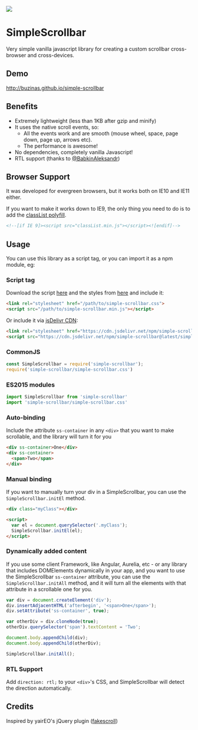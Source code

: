 [![](https://data.jsdelivr.com/v1/package/npm/simple-scrollbar/badge)](https://www.jsdelivr.com/package/npm/simple-scrollbar)

# SimpleScrollbar
Very simple vanilla javascript library for creating a custom scrollbar cross-browser and cross-devices.

## Demo
http://buzinas.github.io/simple-scrollbar

## Benefits

- Extremely lightweight (less than 1KB after gzip and minify)
- It uses the native scroll events, so:
  - All the events work and are smooth (mouse wheel, space, page down, page up, arrows etc).
  - The performance is awesome!
- No dependencies, completely vanilla Javascript!
- RTL support (thanks to [@BabkinAleksandr](https://github.com/BabkinAleksandr))

## Browser Support

It was developed for evergreen browsers, but it works both on IE10 and IE11 either.

If you want to make it works down to IE9, the only thing you need to do is to add the [classList polyfill](https://github.com/eligrey/classList.js).

```HTML
<!--[if IE 9]><script src="classList.min.js"></script><![endif]-->
```

## Usage

You can use this library as a script tag, or you can import it as a npm module, eg:

### Script tag

Download the script [here](https://github.com/buzinas/simple-scrollbar/blob/master/simple-scrollbar.min.js) and the styles from [here](https://github.com/buzinas/simple-scrollbar/blob/master/simple-scrollbar.css) and include it:

```html
<link rel="stylesheet" href="/path/to/simple-scrollbar.css">
<script src="/path/to/simple-scrollbar.min.js"></script>
```

Or include it via [jsDelivr CDN](https://www.jsdelivr.com/package/npm/simple-scrollbar):

```html
<link rel="stylesheet" href="https://cdn.jsdelivr.net/npm/simple-scrollbar@latest/simple-scrollbar.css">
<script src="https://cdn.jsdelivr.net/npm/simple-scrollbar@latest/simple-scrollbar.min.js"></script>
```

### CommonJS

```js
const SimpleScrollbar = require('simple-scrollbar');
require('simple-scrollbar/simple-scrollbar.css')
```

### ES2015 modules

```js
import SimpleScrollbar from 'simple-scrollbar'
import 'simple-scrollbar/simple-scrollbar.css'
```

### Auto-binding
Include the attribute `ss-container` in any `<div>` that you want to make scrollable, and the library will turn it for you

```HTML
<div ss-container>One</div>
<div ss-container>
  <span>Two</span>
</div>
```

### Manual binding
If you want to manually turn your div in a SimpleScrollbar, you can use the `SimpleScrollbar.initEl` method.

```HTML
<div class="myClass"></div>

<script>
  var el = document.querySelector('.myClass');
  SimpleScrollbar.initEl(el);
</script>
```

### Dynamically added content
If you use some client Framework, like Angular, Aurelia, etc - or any library that includes DOMElements dynamically in your app, and you want to use the SimpleScrollbar `ss-container` attribute, you can use the `SimpleScrollbar.initAll` method, and it will turn all the elements with that attribute in a scrollable one for you.

```Javascript
var div = document.createElement('div');
div.insertAdjacentHTML('afterbegin', '<span>One</span>');
div.setAttribute('ss-container', true);

var otherDiv = div.cloneNode(true);
otherDiv.querySelector('span').textContent = 'Two';

document.body.appendChild(div);
document.body.appendChild(otherDiv);

SimpleScrollbar.initAll();
```


### RTL Support

Add `direction: rtl;` to your `<div>`'s CSS, and SimpleScrollbar will detect the direction automatically.

## Credits
Inspired by yairEO's jQuery plugin ([fakescroll](https://github.com/yairEO/fakescroll))
